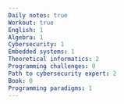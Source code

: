 ```yaml
---
Daily notes: true
Workout: true
English: 1
Algebra: 1
Cybersecurity: 1
Embedded systems: 1
Theoretical informatics: 2
Programming challenges: 0
Path to cybersecurity expert: 2
Book: 0
Programming paradigms: 1
---
```




